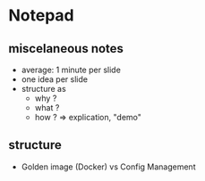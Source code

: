 # Notepad

## miscelaneous notes

* average: 1 minute per slide
* one idea per slide
* structure as 
    * why ?
    * what ?
    * how ? => explication, "demo"

## structure
* Golden image (Docker) vs Config Management